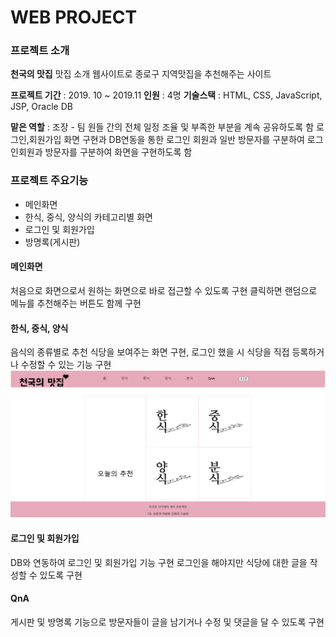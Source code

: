 # WEB PROJECT

### 프로젝트 소개
**천국의 맛집**
맛집 소개 웹사이트로 종로구 지역맛집을 추천해주는 사이트

**프로젝트 기간** : 2019. 10 ~ 2019.11
**인원** : 4명
**기술스택** : HTML, CSS, JavaScript, JSP, Oracle DB

**맡은 역할** : 조장 - 팀 원들 간의 전체 일정 조율 및 부족한 부분을 계속 공유하도록 함 
로그인,회원가입 화면 구현과 DB연동을 통한 로그인 회원과 일반 방문자를 구분하여 로그인회원과 방문자를 구분하여 화면을 구현하도록 함

### 프로젝트 주요기능

 - 메인화면
 - 한식, 중식, 양식의 카테고리별 화면
 - 로그인 및 회원가입
 - 방명록(게시판)

#### 메인화면
처음으로 화면으로서 원하는 화면으로 바로 접근할 수 있도록 구현
클릭하면 랜덤으로 메뉴를 추천해주는 버튼도 함께 구현

#### 한식, 중식, 양식
음식의 종류별로 추천 식당을 보여주는 화면 구현, 로그인 했을 시 식당을 직접 등록하거나 수정할 수 있는 기능 구현
![enter image description here](\img\mainpage.PNG)
#### 로그인 및 회원가입
DB와 연동하여 로그인 및 회원가입 기능 구현 로그인을 해야지만 식당에 대한 글을 작성할 수 있도록 구현

#### QnA
게시판 및 방명록 기능으로 방문자들이 글을 남기거나 수정 및 댓글을 달 수 있도록 구현
